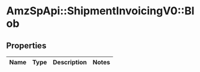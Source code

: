 # AmzSpApi::ShipmentInvoicingV0::Blob

## Properties
Name | Type | Description | Notes
------------ | ------------- | ------------- | -------------

